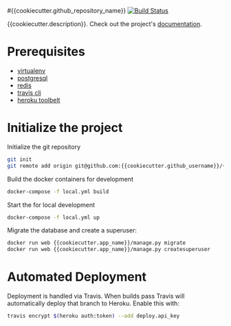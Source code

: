#{{cookiecutter.github_repository_name}}
[![Build Status](https://travis-ci.org/{{cookiecutter.github_username}}/{{cookiecutter.github_repository_name}}.svg?branch=master)](https://travis-ci.org/{{cookiecutter.github_username}}/{{cookiecutter.github_repository_name}})

{{cookiecutter.description}}. Check out the project's [documentation](http://{{cookiecutter.github_username}}.github.io/{{cookiecutter.github_repository_name}}/).

# Prerequisites
- [virtualenv](https://virtualenv.pypa.io/en/latest/)
- [postgresql](http://www.postgresql.org/)
- [redis](http://redis.io/)
- [travis cli](http://blog.travis-ci.com/2013-01-14-new-client/)
- [heroku toolbelt](https://toolbelt.heroku.com/)

# Initialize the project

Initialize the git repository

```bash
git init
git remote add origin git@github.com:{{cookiecutter.github_username}}/{{cookiecutter.github_repository_name}}.git
```

Build the docker containers for development

```bash
docker-compose -f local.yml build
```

Start the for local development

```bash
docker-compose -f local.yml up
```

Migrate the database and create a superuser:
```bash
docker run web {{cookiecutter.app_name}}/manage.py migrate
docker run web {{cookiecutter.app_name}}/manage.py createsuperuser
```


# Automated Deployment
Deployment is handled via Travis. When builds pass Travis will automatically deploy that branch to Heroku. Enable this with:
```bash
travis encrypt $(heroku auth:token) --add deploy.api_key
```
